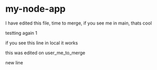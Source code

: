 # my-node-app

I have edited this file, time to merge, if you see me in main, thats cool

testting again 1

if you see this line in local it works

this was edited on user_me_to_merge

new line 
